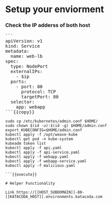 # Setup your enviorment

### Check the IP adderss of both host
<pre>
```
apiVersion: v1
kind: Service
metadata:
  name: web-lb
spec:
  type: NodePort
  externalIPs:
    - $ip
  ports:
    - port: 80
      protocol: TCP
      targetPort: 80
  selector:
    app: webapp
```{{copy}}
</pre>
```
sudo cp /etc/kubernetes/admin.conf $HOME/
sudo chown $(id -u):$(id -g) $HOME/admin.conf
export KUBECONFIG=$HOME/admin.conf
kubectl apply -f /opt/weave-kube
kubectl get pod -n kube-system
kubeadm token list
kubectl apply -f api.yaml
kubectl apply -f api-service.yaml
kubectl apply -f webapp.yaml
kubectl apply -f webapp-service.yaml
kubectl apply -f malicious.yaml

```{{execute}}

# Helper Functionality

Link https://[[HOST_SUBDOMAIN]]-80-[[KATACODA_HOST]].environments.katacoda.com